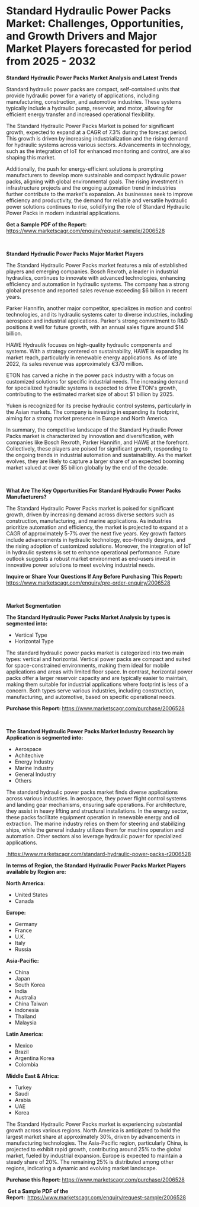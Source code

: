 <p><h1>Standard Hydraulic Power Packs Market: Challenges, Opportunities, and Growth Drivers and Major Market Players forecasted for period from 2025 - 2032</h1></p><p><strong>Standard Hydraulic Power Packs Market Analysis and Latest Trends</strong></p>
<p><p>Standard hydraulic power packs are compact, self-contained units that provide hydraulic power for a variety of applications, including manufacturing, construction, and automotive industries. These systems typically include a hydraulic pump, reservoir, and motor, allowing for efficient energy transfer and increased operational flexibility.</p><p>The Standard Hydraulic Power Packs Market is poised for significant growth, expected to expand at a CAGR of 7.3% during the forecast period. This growth is driven by increasing industrialization and the rising demand for hydraulic systems across various sectors. Advancements in technology, such as the integration of IoT for enhanced monitoring and control, are also shaping this market. </p><p>Additionally, the push for energy-efficient solutions is prompting manufacturers to develop more sustainable and compact hydraulic power packs, aligning with global environmental goals. The rising investment in infrastructure projects and the ongoing automation trend in industries further contribute to the market's expansion. As businesses seek to improve efficiency and productivity, the demand for reliable and versatile hydraulic power solutions continues to rise, solidifying the role of Standard Hydraulic Power Packs in modern industrial applications.</p></p>
<p><strong>Get a Sample PDF of the Report:&nbsp;</strong> <a href="https://www.marketscagr.com/enquiry/request-sample/2006528?utm_campaign=3206&utm_medium=2&utm_source=Github&utm_content=ia&utm_term=16042025&utm_id=standard-hydraulic-power-packs">https://www.marketscagr.com/enquiry/request-sample/2006528</a></p>
<p>&nbsp;</p>
<p><strong>Standard Hydraulic Power Packs Major Market Players</strong></p>
<p><p>The Standard Hydraulic Power Packs market features a mix of established players and emerging companies. Bosch Rexroth, a leader in industrial hydraulics, continues to innovate with advanced technologies, enhancing efficiency and automation in hydraulic systems. The company has a strong global presence and reported sales revenue exceeding $6 billion in recent years.</p><p>Parker Hannifin, another major competitor, specializes in motion and control technologies, and its hydraulic systems cater to diverse industries, including aerospace and industrial applications. Parker's strong commitment to R&D positions it well for future growth, with an annual sales figure around $14 billion.</p><p>HAWE Hydraulik focuses on high-quality hydraulic components and systems. With a strategy centered on sustainability, HAWE is expanding its market reach, particularly in renewable energy applications. As of late 2022, its sales revenue was approximately €370 million.</p><p>ETON has carved a niche in the power pack industry with a focus on customized solutions for specific industrial needs. The increasing demand for specialized hydraulic systems is expected to drive ETON's growth, contributing to the estimated market size of about $1 billion by 2025.</p><p>Yuken is recognized for its precise hydraulic control systems, particularly in the Asian markets. The company is investing in expanding its footprint, aiming for a strong market presence in Europe and North America.</p><p>In summary, the competitive landscape of the Standard Hydraulic Power Packs market is characterized by innovation and diversification, with companies like Bosch Rexroth, Parker Hannifin, and HAWE at the forefront. Collectively, these players are poised for significant growth, responding to the ongoing trends in industrial automation and sustainability. As the market evolves, they are likely to capture a larger share of an expected booming market valued at over $5 billion globally by the end of the decade.</p></p>
<p>&nbsp;</p>
<p><strong>What Are The Key Opportunities For Standard Hydraulic Power Packs Manufacturers?</strong></p>
<p><p>The Standard Hydraulic Power Packs market is poised for significant growth, driven by increasing demand across diverse sectors such as construction, manufacturing, and marine applications. As industries prioritize automation and efficiency, the market is projected to expand at a CAGR of approximately 5-7% over the next five years. Key growth factors include advancements in hydraulic technology, eco-friendly designs, and the rising adoption of customized solutions. Moreover, the integration of IoT in hydraulic systems is set to enhance operational performance. Future outlook suggests a robust market environment as end-users invest in innovative power solutions to meet evolving industrial needs.</p></p>
<p><strong>Inquire or Share Your Questions If Any Before Purchasing This Report:</strong> <a href="https://www.marketscagr.com/enquiry/pre-order-enquiry/2006528?utm_campaign=3206&utm_medium=2&utm_source=Github&utm_content=ia&utm_term=16042025&utm_id=standard-hydraulic-power-packs">https://www.marketscagr.com/enquiry/pre-order-enquiry/2006528</a></p>
<p>&nbsp;</p>
<p><strong>Market Segmentation</strong></p>
<p><strong>The Standard Hydraulic Power Packs Market Analysis by types is segmented into:</strong></p>
<p><ul><li>Vertical Type</li><li>Horizontal Type</li></ul></p>
<p><p>The standard hydraulic power packs market is categorized into two main types: vertical and horizontal. Vertical power packs are compact and suited for space-constrained environments, making them ideal for mobile applications and areas with limited floor space. In contrast, horizontal power packs offer a larger reservoir capacity and are typically easier to maintain, making them suitable for industrial applications where footprint is less of a concern. Both types serve various industries, including construction, manufacturing, and automotive, based on specific operational needs.</p></p>
<p><strong>Purchase this Report:&nbsp;</strong><a href="https://www.marketscagr.com/purchase/2006528?utm_campaign=3206&utm_medium=2&utm_source=Github&utm_content=ia&utm_term=16042025&utm_id=standard-hydraulic-power-packs">https://www.marketscagr.com/purchase/2006528</a></p>
<p>&nbsp;</p>
<p><strong>The Standard Hydraulic Power Packs Market Industry Research by Application is segmented into:</strong></p>
<p><ul><li>Aerospace</li><li>Achitechive</li><li>Energy Industry</li><li>Marine Industry</li><li>General Industry</li><li>Others</li></ul></p>
<p><p>The standard hydraulic power packs market finds diverse applications across various industries. In aerospace, they power flight control systems and landing gear mechanisms, ensuring safe operations. For architecture, they assist in heavy lifting and structural installations. In the energy sector, these packs facilitate equipment operation in renewable energy and oil extraction. The marine industry relies on them for steering and stabilizing ships, while the general industry utilizes them for machine operation and automation. Other sectors also leverage hydraulic power for specialized applications.</p></p>
<p><a href="https://www.marketscagr.com/standard-hydraulic-power-packs-r2006528?utm_campaign=3206&utm_medium=2&utm_source=Github&utm_content=ia&utm_term=16042025&utm_id=standard-hydraulic-power-packs">&nbsp;https://www.marketscagr.com/standard-hydraulic-power-packs-r2006528</a></p>
<p><strong>In terms of Region, the Standard Hydraulic Power Packs Market Players available by Region are:</strong></p>
<p>
    <p> <strong> North America: </strong>
        <ul>
            <li>United States</li>
            <li>Canada</li>
        </ul>
        </p> 
    <p> <strong> Europe: </strong>
        <ul>
            <li>Germany</li>
            <li>France</li>
            <li>U.K.</li>
            <li>Italy</li>
            <li>Russia</li>
        </ul>
        </p> 
    <p> <strong> Asia-Pacific: </strong>
        <ul>
            <li>China</li>
            <li>Japan</li>
            <li>South Korea</li>
            <li>India</li>
            <li>Australia</li>
            <li>China Taiwan</li>
            <li>Indonesia</li>
            <li>Thailand</li>
            <li>Malaysia</li>
        </ul>
        </p> 
    <p> <strong> Latin America: </strong>
        <ul>
            <li>Mexico</li>
            <li>Brazil</li>
            <li>Argentina Korea</li>
            <li>Colombia</li>
        </ul>
        </p> 
    <p> <strong> Middle East & Africa: </strong>
        <ul>
            <li>Turkey</li>
            <li>Saudi</li>
            <li>Arabia</li>
            <li>UAE</li>
            <li>Korea</li>
        </ul>
    </p>
    </p>
<p><p>The Standard Hydraulic Power Packs market is experiencing substantial growth across various regions. North America is anticipated to hold the largest market share at approximately 30%, driven by advancements in manufacturing technologies. The Asia-Pacific region, particularly China, is projected to exhibit rapid growth, contributing around 25% to the global market, fueled by industrial expansion. Europe is expected to maintain a steady share of 20%. The remaining 25% is distributed among other regions, indicating a dynamic and evolving market landscape.</p></p>
<p><strong>Purchase this Report: </strong><a href="https://www.marketscagr.com/purchase/2006528?utm_campaign=3206&utm_medium=2&utm_source=Github&utm_content=ia&utm_term=16042025&utm_id=standard-hydraulic-power-packs">https://www.marketscagr.com/purchase/2006528</a></p>
<p>&nbsp;<strong>Get a Sample PDF of the Report:&nbsp;&nbsp;</strong><a href="https://www.marketscagr.com/enquiry/request-sample/2006528?utm_campaign=3206&utm_medium=2&utm_source=Github&utm_content=ia&utm_term=16042025&utm_id=standard-hydraulic-power-packs">https://www.marketscagr.com/enquiry/request-sample/2006528</a></p>
<p><strong></strong></p>
<p><p></p><p></p><p></p></p>